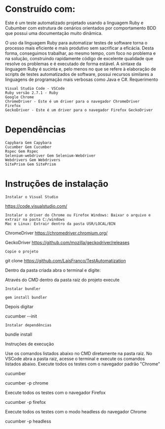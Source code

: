 # Construído com:

Este é um teste automatizado projetado usando a linguagem Ruby e Cubumber com estrutura de cenários orientados por comportamento BDD que possui uma documentação muito dinâmica.

O uso da linguagem Ruby para automatizar testes de software torna o processo mais eficiente e mais produtivo sem sacrificar a eficácia. Desta forma, conseguimos trabalhar, ao mesmo tempo, com foco no problema e na solução, construindo rapidamente código de excelente qualidade que resolve os problemas e é executado de forma estável. A sintaxe da linguagem Ruby é sucinta e, pelo menos no que se refere à elaboração de scripts de testes automatizados de software, possui recursos similares a linguagens de programação mais verbosas como Java e C#.
Requerimento

    Visual Studio Code - VSCode
    Ruby versão 2.7.1 - Ruby
    Google Chrome
    ChromeDriver - Este é um driver para o navegador ChromeDriver
    Firefox
    GeckoDriver - Este é um driver para o navegador Firefox GeckoDriver

# Dependências

    Capybara Gem Capybara
    Cucumber Gem Cucumber
    Rspec Gem Rspec
    Selenium-webdriver Gem Selenium-Webdriver
    Webdrivers Gem Webdrivers
    SitePrism Gem SitePrism
   

# Instruções de instalação

    Instalar o Visual Studio

https://code.visualstudio.com/

    Instalar o driver do Chrome ou Firefox Windows: Baixar o arquivo e extrair na pasta C:/windows
    Mac e Linux: Extrair dentro da pasta USR/LOCAL/BIN

ChromeDriver https://chromedriver.chromium.org/

GeckoDriver https://github.com/mozilla/geckodriver/releases

    Copie o projeto

git clone https://github.com/LaisFranco/TestAutomatization

Dentro da pasta criada abra o terminal e digite:

Através do CMD dentro da pasta raiz do projeto execute

    Instalar bundler

    gem install bundler

 Depois digitar

   cucumber --init

    Instalar dependências

bundle install

Instruções de execução

Use os comandos listados abaixo no CMD diretamente na pasta raiz.
No VSCode abra a pasta raiz, acesse o terminal e execute os comandos listados abaixo.
Execute todos os testes com o navegador padrão "Chrome"

cucumber

cucumber -p chrome

Execute todos os testes com o navegador Firefox

cucumber -p firefox

Execute todos os testes com o modo headless do navegador Chrome

cucumber -p headless


